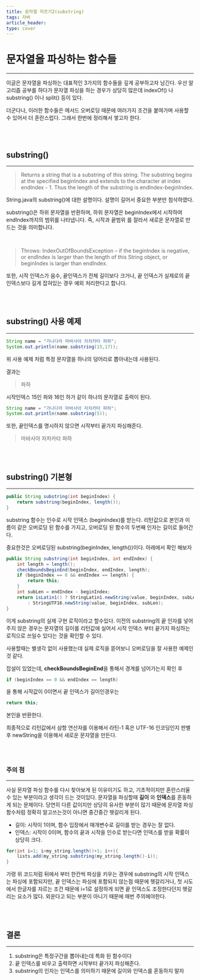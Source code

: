 ```yaml
---
title: 문자열 자르기2(substring)
tags: 자바
article_header:
type: cover
---
```


# 문자열을 파싱하는 함수들

---

이글은 문자열을 파싱하는 대표적인 3가지의 함수들을 깊게 공부하고자 남긴다. 우선 알고리즘 공부를 하다가 문자열 파싱을 하는 경우가 상당히 많은데 indexOf() 나 substring() 이나 split() 등이 있다.

더군다나, 이러한 함수들은 메서드 오버로딩 때문에 여러가지 조건을 붙여가며 사용할 수 있어서 더 혼란스럽다. 그래서 한번에 정리해서 쌓고자 한다.

<br><br>


## substring()

---

>Returns a string that is a substring of this string.
> The substring begins at the specified beginIndex and extends to the character at index endIndex - 1. Thus the length of the substring is endIndex-beginIndex.

String.java의 substring()에 대한 설명이다. 설명이 길어서 중요한 부분만 첨삭하였다.

substring()은 하위 문자열을 반환하며, 하위 문자열은 beginIndex에서 시작하여 endIndex까지의 범위를 나타냅니다.
즉, 시작과 끝범위 를 잘라서 새로운 문자열로 만드는 것을 의미합니다.

<br>


>Throws:
IndexOutOfBoundsException – if the beginIndex is negative,
> or endIndex is larger than the length of this String object, or beginIndex is larger than endIndex.

또한, 시작 인덱스가 음수, 끝인덱스가 전체 길이보다 크거나, 끝 인덱스가 실제로의 끝 인덱스보다 길게 잡혀있는 경우 예외 처리한다고 합니다.

<br><br>

## substring() 사용 예제

---

````java
String name = "가나다라 마바사아 자차카타 파하";
System.out.println(name.substring(15,17));
````

위 사용 예제 처럼 특정 문자열을 하나의 덩어리로 뽑아내는데 사용된다.

결과는

>파하

시작인덱스 15인 파와 16인 하가 같이 하나의 문자열로 출력이 된다.


````java
String name = "가나다라 마바사아 자차카타 파하";
System.out.println(name.substring(5));
````

또한, 끝인덱스를 명시하지 않으면 시작부터 끝가지 파싱해준다.

>마바사아 자차카타 파하



<br><br>

## substring() 기본형

---
````java
public String substring(int beginIndex) {
    return substring(beginIndex, length());
}
````
substring 함수는 인수로 시작 인덱스 (beginIndex)를 받는다. 리턴값으로 본인과 이름이 같은
오버로딩 된 함수를 가지고, 오버로딩 된 함수의 두번째 인자는 길이로 들어간다.

중요한것은 오버로딩된 substring(beginIndex, length())이다. 아래에서 확인 해보자


````java
public String substring(int beginIndex, int endIndex) {
    int length = length();
    checkBoundsBeginEnd(beginIndex, endIndex, length);
    if (beginIndex == 0 && endIndex == length) {
        return this;
    }
    int subLen = endIndex - beginIndex;
    return isLatin1() ? StringLatin1.newString(value, beginIndex, subLen)
        : StringUTF16.newString(value, beginIndex, subLen);
}
````

이게 substring의 실제 구현 로직이라고 할수있다.
이전의 substring의 끝 인자를 넣어주지 않은 경우는 문자열의 길이를 리턴값에 실어서 시작 인덱스 부터 끝가지 파싱하는 로직으로 쓰일수 있다는 것을
확인할 수 있다.

사용할때는 별생각 없이 사용했는데 실제 로직을 뜯어보니 오버로딩을 잘 사용한 예제인것 같다.

잡설이 있었는데, **checkBoundsBeginEnd**을 통해서 경계를 넘어가는지 확인 후
````java
if (beginIndex == 0 && endIndex == length)
````
을 통해 시작값이 0이면서 끝 인덱스가 길이인경우는
````java
return this;
````
본인을 반환한다.

최종적으로 리턴값에서 삼항 연산자를 이용해서 라틴-1 혹은 UTF-16 인코딩인지 판별 후 newString을 이용해서 새로운
문자열을 만든다.


<br><br>

### 주의 점

---

사실 문자열 파싱 함수를 다시 찾아보게 된 이유이기도 하고,
기초적이지만 혼란스러울 수 있는 부분이라고 생각이 드는 것이있다.
문자열을 파싱할때 **길이** 와 **인덱스**를 혼동하게 되는 문제이다. 당연히 다른 값이지만 상당히 유사한 부분이 많기 때문에
문자열 파싱함수처럼 정확히 알고쓰는것이 아니면 중간중간 헷갈리게 된다.

- 길이: 시작이 1이며, 함수 입장에서 매개변수로 길이를 받는 경우는 잘 없다.
- 인덱스: 시작이 0이며, 함수의 끝과 시작을 인수로 받는다면 인덱스를 받을 확률이 상당히 크다.

````java
for(int i=1; i<my_string.length()+1; i++){
    lists.add(my_string.substring(my_string.length()-i));
}
````
가령 위 코드처럼 뒤에서 부터 한칸씩 파싱을 키우는 경우에 substring의 시작 인덱스는 파싱에 포함되지만,
끝 인덱스는 파싱에 포함되지 않는점 때문에 헷갈리거나, 첫 시도에서 한글자를 자르는 조건 때문에 i=1로 설정하게 되면 끝 인덱스도 조정한다던지
헷갈리는 요소가 많다. 외운다고 되는 부분이 아니기 때문에 매번 주의헤야한다.

<br><br>

## 결론

---

1. substring은 특정구간을 뽑아내는데 특화 된 함수이다
2. 끝 인덱스를 비우고 출력하면 시작부터 끝가지 파싱해준다.
3. substring의 인자는 인덱스를 의미하기 때문에 길이와 인덱스를 혼동하지 말자







